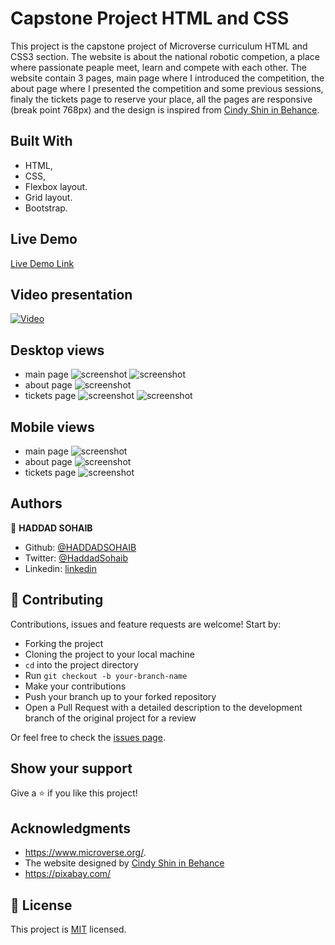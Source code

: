 # Capstone Project HTML and CSS

This project is the capstone project of Microverse curriculum HTML and CSS3 section.
The website is about the national robotic competion, a place where passionate peaple meet, learn and compete with each other. The website contain 3 pages, main page where I introduced the competition, the about page where I presented the competition and some previous sessions, finaly the tickets page to reserve your place, all the pages are responsive (break point 768px) and the design is inspired from [Cindy Shin in Behance](https://www.behance.net/adagio07).

## Built With

- HTML,
- CSS,
- Flexbox layout.
- Grid layout.
- Bootstrap.

## Live Demo

[Live Demo Link](https://haddadsohaib.github.io/Conference-page/index.html)

## Video presentation

[![Video](images/readme-images/9.png)](https://www.loom.com/share/e8aadaa923e54454961c52ea047bcf75)

## Desktop views
- main page
![screenshot](images/readme-images/1.png) ![screenshot](images/readme-images/2.png)
- about page
![screenshot](images/readme-images/3.png)
- tickets page
![screenshot](images/readme-images/4.png) ![screenshot](images/readme-images/5.png)

## Mobile views
- main page
![screenshot](images/readme-images/6.png)
- about page
![screenshot](images/readme-images/7.png)
- tickets page
![screenshot](images/readme-images/8.png)


## Authors

👤 **HADDAD SOHAIB**

- Github: [@HADDADSOHAIB](https://github.com/HADDADSOHAIB)
- Twitter: [@HaddadSohaib](https://twitter.com/HaddadSohaib)
- Linkedin: [linkedin](https://www.linkedin.com/in/sohaibhaddad/)

## 🤝 Contributing

Contributions, issues and feature requests are welcome! Start by:

* Forking the project
* Cloning the project to your local machine
* `cd` into the project directory
* Run `git checkout -b your-branch-name`
* Make your contributions
* Push your branch up to your forked repository
* Open a Pull Request with a detailed description to the development branch of the original project for a review

Or feel free to check the [issues page](issues/).

## Show your support

Give a ⭐️ if you like this project!

## Acknowledgments

- https://www.microverse.org/.
- The website designed by [Cindy Shin in Behance](https://www.behance.net/adagio07)
- https://pixabay.com/

## 📝 License

This project is [MIT](lic.url) licensed.
